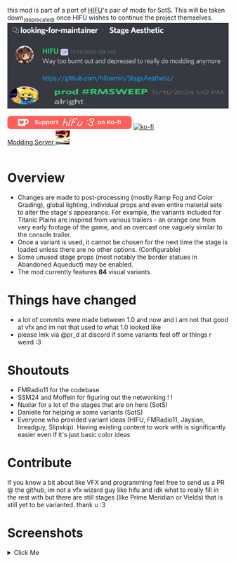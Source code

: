 this mod is part of a port of [HIFU](https://hifuror2.carrd.co/)'s pair of mods for SotS. This will be taken down<sub>(deprecated)</sub> once HIFU wishes to continue the project themselves.  
![Permission](https://raw.githubusercontent.com/prodzpod/StageAesthetic/refs/heads/main/permission.png)

[![ko-fi](https://raw.githubusercontent.com/prodzpod/StageAesthetic/refs/heads/main/kofi.png)](https://ko-fi.com/F1F65KGH9)
[![ko-fi](https://ko-fi.com/img/githubbutton_sm.svg)](https://ko-fi.com/prodzpod)  
[Modding Server ![discord server](https://raw.githubusercontent.com/prodzpod/StageAesthetic/refs/heads/main/widegladline2.png  'Click Me'   )](https://discord.gg/sgv4zyhbse  'Click Me'   )
<br><br>

# Overview
- Changes are made to post-processing (mostly Ramp Fog and Color Grading), global lighting, individual props and even entire material sets to alter the stage's appearance. For example, the variants included for Titanic Plains are inspired from various trailers - an orange one from very early footage of the game, and an overcast one vaguely similar to the console trailer.
- Once a variant is used, it cannot be chosen for the next time the stage is loaded unless there are no other options. (Configurable)
- Some unused stage props (most notably the border statues in Abandoned Aqueduct) may be enabled.
- The mod currently features **84** visual variants.

# Things have changed
- a lot of commits were made between 1.0 and now and i am not that good at vfx and im not that used to what 1.0 looked like
- please lmk via @pr_d at discord if some variants feel off or things r weird :3

# Shoutouts
- FMRadio11 for the codebase
- SSM24 and Moffein for figuring out the networking ! !
- Nuxlar for a lot of the stages that are on here (SotS)
- Danielle for helping w some variants (SotS)
- Everyone who provided variant ideas (HIFU, FMRadio11, Jaysian, breadguy, Slipskip<!--, &#X48;&#X65;&#X79;&#X69;&#X6D;&#X6E;&#X6F;&#X6F;&#X70;-->). Having existing content to work with is significantly easier even if it's just basic color ideas

# Contribute
If you know a bit about like VFX and programming feel free to send us a PR @ the github, im not a vfx wizard guy like hifu and idk what to really fill in the rest with but there are still stages (like Prime Meridian or Vields) that is still yet to be varianted. thank u :3

# Screenshots
<details>
<summary>Click Me</summary>

</details>